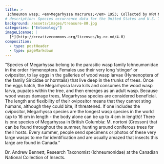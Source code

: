 ```yaml
---
title: >
 Ichneumon wasp; <em>Megarhyssa macrurus;</em> 1953; Collected by WRM Mason
# description: Species occurrence data for the United States and U.S. Territories.
background: /assets/images/treasure-80.jpg
categories: ["Entomology"]
imageLicense: |
  [*](http://creativecommons.org/licenses/by-nc-nd/4.0)
composition:
  - type: postHeader
  - type: pageMarkdown
---
```


“Species of Megarhyssa belong to the parasitic wasp family Ichneumonidae in the order Hymenoptera. Females use their very long ‘stinger’ or ovipositor, to lay eggs in the galleries of wood wasp larvae (Hymenoptera of the family Siricidae or horntails) that live deep in the trunks of trees. Once the eggs hatch, the Megarhyssa larva kills and consumes the wood wasp larva, pupates within the tree, and then emerges as an adult wasp. Because wood wasps damage trees, Megarhyssa species are considered beneficial. The length and flexibility of their ovipositor means that they cannot sting humans, although they could bite, if threatened. If one includes the ovipositor, Megarhyssa species are the longest wasp species in the world (up to 16 cm in length - the body alone can be up to 4 cm in length)! There is one species of Megarhyssa in British Columbia: M. nortoni (Cresson) that can be found throughout the summer, hunting around coniferous trees for their hosts. Every summer, people send specimens or photos of these very large wasps to me for identification and are usually amazed that insects this large are found in Canada.”

Dr. Andrew Bennett, Research Taxonomist (Ichneumonidae) at the Canadian National Collection of Insects.